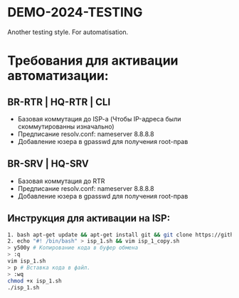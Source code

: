 # DEMO-2024-TESTING
Another testing style. For automatisation.

# Требования для активации автоматизации:

## BR-RTR | HQ-RTR | CLI

- Базовая коммутация до ISP-a (Чтобы IP-адреса были скоммутированны изначально)
- Предписание resolv.conf: nameserver 8.8.8.8
- Добавление юзера в gpasswd для получения root-прав

## BR-SRV | HQ-SRV 

- Базовая коммутация до RTR
- Предписание resolv.conf: nameserver 8.8.8.8
- Добавление юзера в gpasswd для получения root-прав

## Инструкция для активации на ISP:

```bash
1. bash apt-get update && apt-get install git && git clone https://github.com/NiKeNO1540/DEMO-2024-TESTING && mv DEMO-2024-TESTING/isp_part_1.sh isp_1_copy.sh ```
2. echo "#! /bin/bash" > isp_1.sh && vim isp_1_copy.sh
> y500y # Копирование кода в буфер обмена
> :q
vim isp_1.sh
> p # Вставка кода в файл.
> :wq
chmod +x isp_1.sh
./isp_1.sh
```
